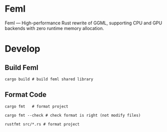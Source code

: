 # Feml

Feml — High-performance Rust rewrite of GGML, supporting CPU and GPU backends with zero runtime memory allocation.

# Develop

## Build Feml

```shell
cargo build # build feml shared library
```

## Format Code

```shell
cargo fmt   # format project

cargo fmt --check # check format is right (not modify files)

rustfmt src/*.rs # format project
```